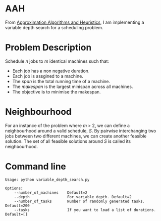 # AAH
From [Approximation Algorithms and Heuristics](https://handbook.unimelb.edu.au/view/2016/MAST90098), I am implementing a variable depth search for a scheduling problem.

# Problem Description
Schedule _n_ jobs to _m_ identical machines such that:
* Each job has a non negative duration.
* Each job is assgined to a machine.
* The _span_ is the total running time of a machine.
* The _makespan_ is the largest minispan across all machines.
* The objective is to minimise the makespan.

# Neighbourhood
For an instance of the problem where _m_ > 2, we can define a neighbourhood around a valid schedule, _S_. By pairwise interchanging two jobs between two different machines, we can create another feasible solution. The set of all feasible solutions around _S_ is called its neighbourhood.

# Command line
```
Usage: python variable_depth_search.py

Options:
    --number_of_machines    Default=2
    --depth                 For variable depth. Default=2 
    --number_of_tasks       Number of randomly generated tasks. Default=200
    --tasks                 If you want to load a list of durations. Default=[]
```
